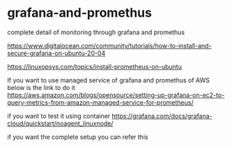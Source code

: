 # grafana-and-promethus
complete detail of monitoring through grafana and promethus

https://www.digitalocean.com/community/tutorials/how-to-install-and-secure-grafana-on-ubuntu-20-04

https://linuxopsys.com/topics/install-prometheus-on-ubuntu



If you want to use managed service of grafana and promethus of AWS below is the link to do it
https://aws.amazon.com/blogs/opensource/setting-up-grafana-on-ec2-to-query-metrics-from-amazon-managed-service-for-prometheus/



if you want to test it using container
https://grafana.com/docs/grafana-cloud/quickstart/noagent_linuxnode/


if you want the complete setup you can refer this
